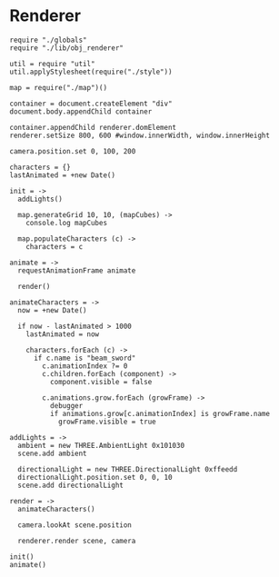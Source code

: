Renderer
========

    require "./globals"
    require "./lib/obj_renderer"

    util = require "util"
    util.applyStylesheet(require("./style"))

    map = require("./map")()

    container = document.createElement "div"
    document.body.appendChild container

    container.appendChild renderer.domElement
    renderer.setSize 800, 600 #window.innerWidth, window.innerHeight

    camera.position.set 0, 100, 200
    
    characters = {}
    lastAnimated = +new Date()

    init = ->
      addLights()

      map.generateGrid 10, 10, (mapCubes) ->
        console.log mapCubes

      map.populateCharacters (c) ->
        characters = c

    animate = ->
      requestAnimationFrame animate
      
      render()

    animateCharacters = ->
      now = +new Date()
      
      if now - lastAnimated > 1000
        lastAnimated = now
    
        characters.forEach (c) ->
          if c.name is "beam_sword"
            c.animationIndex ?= 0
            c.children.forEach (component) ->
              component.visible = false
            
            c.animations.grow.forEach (growFrame) ->
              debugger
              if animations.grow[c.animationIndex] is growFrame.name
                growFrame.visible = true             

    addLights = ->
      ambient = new THREE.AmbientLight 0x101030
      scene.add ambient

      directionalLight = new THREE.DirectionalLight 0xffeedd
      directionalLight.position.set 0, 0, 10
      scene.add directionalLight

    render = ->
      animateCharacters()
    
      camera.lookAt scene.position

      renderer.render scene, camera

    init()
    animate()
